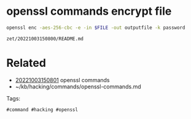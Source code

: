 # openssl commands encrypt file
```bash
openssl enc -aes-256-cbc -e -in $FILE -out outputfile -k password
```

` zet/20221003150800/README.md `

# Related

- [20221003150801](/zet/20221003150801/README.md) openssl commands
- ~/kb/hacking/commands/openssl-commands.md

Tags:

    #command #hacking #openssl 
